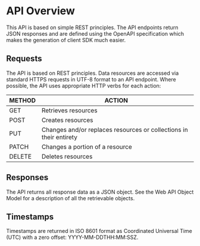 # API Overview

This API is based on simple REST principles.   The API endpoints return JSON responses and are defined using the OpenAPI specification which makes the generation of client SDK much easier.

## Requests

The API is based on REST principles. Data resources are accessed via standard HTTPS requests in UTF-8 format to an API endpoint. Where possible, the API uses appropriate HTTP verbs for each action:

METHOD |	ACTION
------ | ---------
GET |	Retrieves resources
POST |	Creates resources
PUT |	Changes and/or replaces resources or collections in their entirety
PATCH |  Changes a portion of a resource
DELETE	 |Deletes resources

## Responses

The API returns all response data as a JSON object. See the Web API Object Model for a description of all the retrievable objects.

## Timestamps

Timestamps are returned in ISO 8601 format as Coordinated Universal Time (UTC) with a zero offset: YYYY-MM-DDTHH:MM:SSZ.
